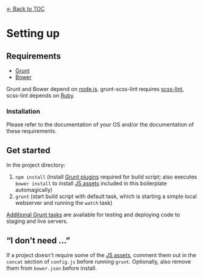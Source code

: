 [← Back to TOC](TOC.md)

# Setting up

## Requirements

* [Grunt](http://gruntjs.com)
* [Bower](http://bower.io)

Grunt and Bower depend on [node.js](http://nodejs.org). grunt-scss-lint requires [scss-lint](https://github.com/causes/scss-lint), scss-lint depends on [Ruby](http://www.ruby-lang.org).

### Installation

Please refer to the documentation of your OS and/or the documentation of these requirements.

## Get started

In the project directory:

1. `npm install` (install [Grunt plugins](grunt.md#plugins-included) required for build script; also executes `bower install` to install [JS assets](javascript.md) included in this boilerplate automagically)
2. `grunt` (start build script with default task, which is starting a simple local webserver and running the `watch` task)

[Additional Grunt tasks](grunt.md#additional-grunt-tasks) are available for testing and deploying code to staging and live servers.

## “I don't need …”

If a project doesn't require some of the [JS assets](javascript.md), comment them out in the `concat` section of `config.js` before running `grunt`. Optionally, also remove them from `bower.json` before install.
